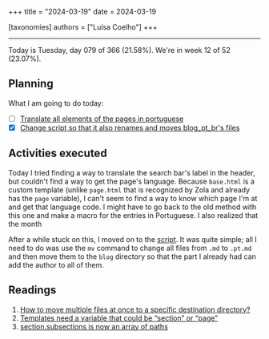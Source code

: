 +++
title = "2024-03-19"
date = 2024-03-19

[taxonomies]
authors = ["Luísa Coelho"]
+++

---

Today is Tuesday, day 079 of 366 (21.58%). We're in week 12 of 52 (23.07%).

## Planning

What I am going to do today:

- [ ] [Translate all elements of the pages in portuguese](https://github.com/OmnicodeSolutions/worklog-luisa/issues/4)
- [x] [Change script so that it also renames and moves blog_pt_br's files](https://github.com/OmnicodeSolutions/worklog-luisa/issues/4)

## Activities executed

Today I tried finding a way to translate the search bar's label in the header, but couldn't find a way to get the page's language. Because `base.html` is a custom template (unlike `page.html` that is recognized by Zola and already has the `page` variable), I can't seem to find a way to know which page I'm at and get that language code. I might have to go back to the old method with this one and make a macro for the entries in Portuguese. I also realized that the month

After a while stuck on this, I moved on to the [script](https://github.com/OmnicodeSolutions/worklog-luisa/blob/feat/install_theme/format-content.sh). It was quite simple; all I need to do was use the `mv` command to change all files from `.md` to `.pt.md` and then move them to the `blog` directory so that the part I already had can add the author to all of them.

## Readings

1. [How to move multiple files at once to a specific destination directory?](https://askubuntu.com/questions/214560/how-to-move-multiple-files-at-once-to-a-specific-destination-directory)
2. [Templates need a variable that could be “section” or “page”](https://github.com/getzola/zola/issues/687)
3. [section.subsections is now an array of paths](https://github.com/getzola/zola/pull/484/commits/957c6bed9ded71166851aefbb48c3be1420f068e)
